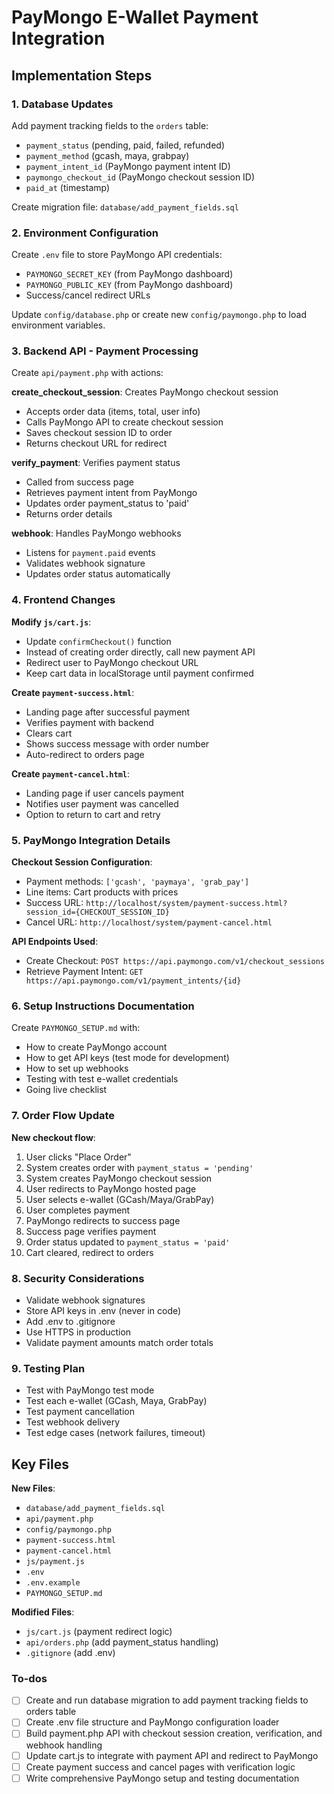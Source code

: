 <!-- a7d767c3-cfaa-47a8-bd16-c04df98eb40f 0a1b9a2e-596b-4c71-af95-a418280bfc05 -->
# PayMongo E-Wallet Payment Integration

## Implementation Steps

### 1. Database Updates

Add payment tracking fields to the `orders` table:

- `payment_status` (pending, paid, failed, refunded)
- `payment_method` (gcash, maya, grabpay)
- `payment_intent_id` (PayMongo payment intent ID)
- `paymongo_checkout_id` (PayMongo checkout session ID)
- `paid_at` (timestamp)

Create migration file: `database/add_payment_fields.sql`

### 2. Environment Configuration

Create `.env` file to store PayMongo API credentials:

- `PAYMONGO_SECRET_KEY` (from PayMongo dashboard)
- `PAYMONGO_PUBLIC_KEY` (from PayMongo dashboard)
- Success/cancel redirect URLs

Update `config/database.php` or create new `config/paymongo.php` to load environment variables.

### 3. Backend API - Payment Processing

Create `api/payment.php` with actions:

**create_checkout_session**: Creates PayMongo checkout session

- Accepts order data (items, total, user info)
- Calls PayMongo API to create checkout session
- Saves checkout session ID to order
- Returns checkout URL for redirect

**verify_payment**: Verifies payment status

- Called from success page
- Retrieves payment intent from PayMongo
- Updates order payment_status to 'paid'
- Returns order details

**webhook**: Handles PayMongo webhooks

- Listens for `payment.paid` events
- Validates webhook signature
- Updates order status automatically

### 4. Frontend Changes

**Modify `js/cart.js`**:

- Update `confirmCheckout()` function
- Instead of creating order directly, call new payment API
- Redirect user to PayMongo checkout URL
- Keep cart data in localStorage until payment confirmed

**Create `payment-success.html`**:

- Landing page after successful payment
- Verifies payment with backend
- Clears cart
- Shows success message with order number
- Auto-redirect to orders page

**Create `payment-cancel.html`**:

- Landing page if user cancels payment
- Notifies user payment was cancelled
- Option to return to cart and retry

### 5. PayMongo Integration Details

**Checkout Session Configuration**:

- Payment methods: `['gcash', 'paymaya', 'grab_pay']`
- Line items: Cart products with prices
- Success URL: `http://localhost/system/payment-success.html?session_id={CHECKOUT_SESSION_ID}`
- Cancel URL: `http://localhost/system/payment-cancel.html`

**API Endpoints Used**:

- Create Checkout: `POST https://api.paymongo.com/v1/checkout_sessions`
- Retrieve Payment Intent: `GET https://api.paymongo.com/v1/payment_intents/{id}`

### 6. Setup Instructions Documentation

Create `PAYMONGO_SETUP.md` with:

- How to create PayMongo account
- How to get API keys (test mode for development)
- How to set up webhooks
- Testing with test e-wallet credentials
- Going live checklist

### 7. Order Flow Update

**New checkout flow**:

1. User clicks "Place Order"
2. System creates order with `payment_status = 'pending'`
3. System creates PayMongo checkout session
4. User redirects to PayMongo hosted page
5. User selects e-wallet (GCash/Maya/GrabPay)
6. User completes payment
7. PayMongo redirects to success page
8. Success page verifies payment
9. Order status updated to `payment_status = 'paid'`
10. Cart cleared, redirect to orders

### 8. Security Considerations

- Validate webhook signatures
- Store API keys in .env (never in code)
- Add .env to .gitignore
- Use HTTPS in production
- Validate payment amounts match order totals

### 9. Testing Plan

- Test with PayMongo test mode
- Test each e-wallet (GCash, Maya, GrabPay)
- Test payment cancellation
- Test webhook delivery
- Test edge cases (network failures, timeout)

## Key Files

**New Files**:

- `database/add_payment_fields.sql`
- `api/payment.php`
- `config/paymongo.php`
- `payment-success.html`
- `payment-cancel.html`
- `js/payment.js`
- `.env`
- `.env.example`
- `PAYMONGO_SETUP.md`

**Modified Files**:

- `js/cart.js` (payment redirect logic)
- `api/orders.php` (add payment_status handling)
- `.gitignore` (add .env)

### To-dos

- [ ] Create and run database migration to add payment tracking fields to orders table
- [ ] Create .env file structure and PayMongo configuration loader
- [ ] Build payment.php API with checkout session creation, verification, and webhook handling
- [ ] Update cart.js to integrate with payment API and redirect to PayMongo
- [ ] Create payment success and cancel pages with verification logic
- [ ] Write comprehensive PayMongo setup and testing documentation